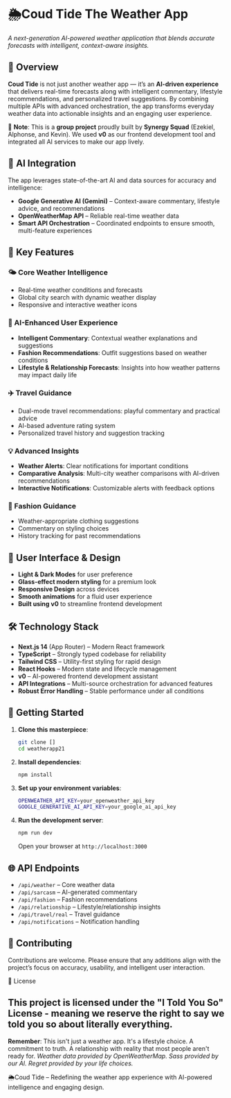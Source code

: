 # 🌦️Coud Tide The Weather App  

*A next-generation AI-powered weather application that blends accurate forecasts with intelligent, context-aware insights.*  

## 🎯 Overview  

**Coud Tide** is not just another weather app — it’s an **AI-driven experience** that delivers real-time forecasts along with intelligent commentary, lifestyle recommendations, and personalized travel suggestions. By combining multiple APIs with advanced orchestration, the app transforms everyday weather data into actionable insights and an engaging user experience.  

🚨 **Note**: This is a **group project** proudly built by **Synergy Squad** (Ezekiel, Alphonse, and Kevin). We used **v0** as our frontend development tool and integrated all AI services to make our app lively.  

## 🤖 AI Integration  

The app leverages state-of-the-art AI and data sources for accuracy and intelligence:  

- **Google Generative AI (Gemini)** – Context-aware commentary, lifestyle advice, and recommendations  
- **OpenWeatherMap API** – Reliable real-time weather data  
- **Smart API Orchestration** – Coordinated endpoints to ensure smooth, multi-feature experiences  

## 🌟 Key Features  

### 🌤️ Core Weather Intelligence  
- Real-time weather conditions and forecasts  
- Global city search with dynamic weather display  
- Responsive and interactive weather icons  

### 🧠 AI-Enhanced User Experience  
- **Intelligent Commentary**: Contextual weather explanations and suggestions  
- **Fashion Recommendations**: Outfit suggestions based on weather conditions  
- **Lifestyle & Relationship Forecasts**: Insights into how weather patterns may impact daily life  

### ✈️ Travel Guidance  
- Dual-mode travel recommendations: playful commentary and practical advice  
- AI-based adventure rating system  
- Personalized travel history and suggestion tracking  

### 💡 Advanced Insights  
- **Weather Alerts**: Clear notifications for important conditions  
- **Comparative Analysis**: Multi-city weather comparisons with AI-driven recommendations  
- **Interactive Notifications**: Customizable alerts with feedback options  

### 👗 Fashion Guidance  
- Weather-appropriate clothing suggestions  
- Commentary on styling choices  
- History tracking for past recommendations  

## 🎨 User Interface & Design  

- **Light & Dark Modes** for user preference  
- **Glass-effect modern styling** for a premium look  
- **Responsive Design** across devices  
- **Smooth animations** for a fluid user experience  
- **Built using v0** to streamline frontend development  

## 🛠️ Technology Stack  

- **Next.js 14** (App Router) – Modern React framework  
- **TypeScript** – Strongly typed codebase for reliability  
- **Tailwind CSS** – Utility-first styling for rapid design  
- **React Hooks** – Modern state and lifecycle management  
- **v0** – AI-powered frontend development assistant  
- **API Integrations** – Multi-source orchestration for advanced features  
- **Robust Error Handling** – Stable performance under all conditions  

## 🚀 Getting Started

1.  **Clone this masterpiece**:
    ```bash
    git clone []
    cd weatherapp21
    ```

2.  **Install dependencies**:
    ```bash
    npm install
    ```

3.  **Set up your environment variables**:
    ```bash
    OPENWEATHER_API_KEY=your_openweather_api_key
    GOOGLE_GENERATIVE_AI_API_KEY=your_google_ai_api_key
    ```

4.  **Run the development server**:
    ```bash
    npm run dev
    ```

    Open your browser at `http://localhost:3000`

## 🌐 API Endpoints

-   `/api/weather` – Core weather data
-   `/api/sarcasm` – AI-generated commentary
-   `/api/fashion` – Fashion recommendations
-   `/api/relationship` – Lifestyle/relationship insights
-   `/api/travel/real` – Travel guidance
-   `/api/notifications` – Notification handling
## 🤝 Contributing

Contributions are welcome. Please ensure that any additions align with the project’s focus on accuracy, usability, and intelligent user interaction.

📄 License

This project is licensed under the "I Told You So" License - meaning we reserve the right to say we told you so about literally everything.
---
**Remember**: This isn't just a weather app. It's a lifestyle choice. A commitment to truth. A relationship with reality that most people aren't ready for.
*Weather data provided by OpenWeatherMap. Sass provided by our AI. Regret provided by your life choices.*

🌦️Coud Tide – Redefining the weather app experience with AI-powered intelligence and engaging design.
